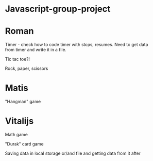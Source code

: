 # Javascript-group-project



# Roman
Timer - check how to code timer with stops, resumes. Need to get data from timer and write it in a file.

Tic tac toe?!

Rock, paper, scissors

# Matis

"Hangman" game

# Vitalijs

Math game

"Durak" card game

Saving data in local storage or/and file and getting data from it after
